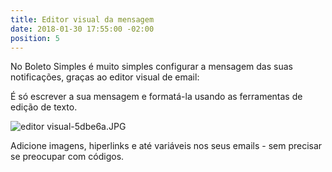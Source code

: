 ```yaml
---
title: Editor visual da mensagem
date: 2018-01-30 17:55:00 -02:00
position: 5
---
```


No Boleto Simples é muito simples configurar a mensagem das suas notificações, graças ao editor visual de email:

É só escrever a sua mensagem e formatá-la usando as ferramentas de edição de texto.

![editor visual-5dbe6a.JPG](/uploads/editor%20visual-5dbe6a.JPG)


Adicione imagens, hiperlinks e até variáveis nos seus emails - sem precisar se preocupar com códigos.